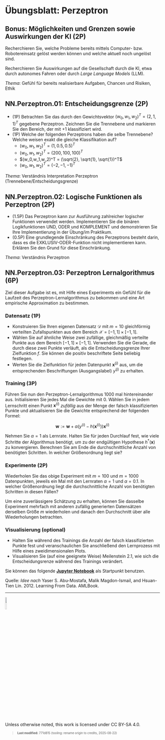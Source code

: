 # Übungsblatt: Perzeptron

## Bonus: Möglichkeiten und Grenzen sowie Auswirkungen der KI (2P)

Recherchieren Sie, welche Probleme bereits mittels Computer- bzw.
Robotereinsatz gelöst werden können und welche aktuell noch ungelöst
sind.

Recherchieren Sie Auswirkungen auf die Gesellschaft durch die KI, etwa
durch autonomes Fahren oder durch *Large Language Models* (LLM).

*Thema*: Gefühl für bereits realisierbare Aufgaben, Chancen und Risiken,
Ethik

## NN.Perzeptron.01: Entscheidungsgrenze (2P)

- (1P) Betrachten Sie das durch den Gewichtsvektor
  $`(w_0,w_1,w_2)^T = (2,1,1)^T`$ gegebene Perzeptron. Zeichnen Sie die
  Trennebene und markieren Sie den Bereich, der mit $`+1`$ klassifiziert
  wird.
- (1P) Welche der folgenden Perzeptrons haben die selbe Trennebene?
  Welche weisen exakt die gleiche Klassifikation auf?
  - $`(w_0,w_1,w_2)^T = (1, 0.5, 0.5)^T`$
  - $`(w_0,w_1,w_2)^T = (200, 100, 100)^T`$
  - $`(w_0,w_1,w_2)^T = (\sqrt{2}, \sqrt{1}, \sqrt{1})^T`$
  - $`(w_0,w_1,w_2)^T = (-2, -1, -1)^T`$

*Thema*: Verständnis Interpretation Perzeptron
(Trennebene/Entscheidungsgrenze)

## NN.Perzeptron.02: Logische Funktionen als Perzeptron (2P)

- (1.5P) Das Perzeptron kann zur Ausführung zahlreicher logischer
  Funktionen verwendet werden. Implementieren Sie die binären
  Logikfunktionen UND, ODER und KOMPLEMENT und demonstrieren Sie Ihre
  Implementierung in der Übung/im Praktikum.
- (0.5P) Eine grundlegende Einschränkung des Perzeptrons besteht darin,
  dass es die EXKLUSIV-ODER-Funktion nicht implementieren kann. Erklären
  Sie den Grund für diese Einschränkung.

*Thema*: Verständnis Perzeptron

## NN.Perzeptron.03: Perzeptron Lernalgorithmus (6P)

Ziel dieser Aufgabe ist es, mit Hilfe eines Experiments ein Gefühl für
die Laufzeit des Perzeptron-Lernalgorithmus zu bekommen und eine Art
empirische Approximation zu bestimmen.

### Datensatz (1P)

- Konstruieren Sie Ihren eigenen Datensatz $`\mathcal{D}`$ mit $`m=10`$
  gleichförmig verteilten Zufallspunkten aus dem Bereich
  $`\mathcal{X}=[-1, 1]\times[-1, 1]`$.
- Wählen Sie auf ähnliche Weise zwei zufällige, gleichmäßig verteilte
  Punkte aus dem Bereich $`[-1, 1]\times[-1, 1]`$. Verwenden Sie die
  Gerade, die durch diese zwei Punkte verläuft, als die
  Entscheidungsgrenze Ihrer Zielfunktion $`f`$. Sie können die positiv
  beschriftete Seite beliebig festlegen.
- Werten Sie die Zielfunktion für jeden Datenpunkt $`\mathbf{x}^{(j)}`$
  aus, um die entsprechenden Beschriftungen (Ausgangslabel) $`y^{(j)}`$
  zu erhalten.

### Training (3P)

Führen Sie nun den Perzeptron-Lernalgorithmus $`1000`$ mal
hintereinander aus. Initialisieren Sie jedes Mal die Gewichte mit $`0`$.
Wählen Sie in jedem Lernschritt einen Punkt $`\mathbf{x}^{(i)}`$
*zufällig* aus der Menge der falsch klassifizierten Punkte und
aktualisieren Sie die Gewichte entsprechend der folgenden Formel:
``` math
\mathbf{w}:=\mathbf{w}+\alpha ( y^{(i)} - h(\mathbf{x}^{(i)}) ) \mathbf{x}^{(i)}
```

Nehmen Sie $`\alpha=1`$ als Lernrate. Halten Sie für jeden Durchlauf
fest, wie viele Schritte der Algorithmus benötigt, um zu der endgültigen
Hypothese $`h^{*}(\mathbf{x})`$ zu konvergieren. Berechnen Sie am Ende
die durchschnittliche Anzahl von benötigten Schritten. In welcher
Größenordnung liegt sie?

### Experimente (2P)

Wiederholen Sie das obige Experiment mit $`m=100`$ und $`m=1000`$
Datenpunkten, jeweils ein Mal mit den Lernraten $`\alpha=1`$ und
$`\alpha=0.1`$. In welcher Größenordnung liegt die durchschnittliche
Anzahl von benötigten Schritten in diesen Fällen?

Um eine zuverlässigere Schätzung zu erhalten, können Sie dasselbe
Experiment mehrfach mit anderen zufällig generierten Datensätzen
derselben Größe $`m`$ wiederholen und danach den Durchschnitt über alle
Wiederholungen betrachten.

### Visualisierung (optional)

- Halten Sie während des Trainings die Anzahl der falsch klassifizierten
  Punkte fest und veranschaulichen Sie anschließend den Lernprozess mit
  Hilfe eines zweidimensionalen Plots.
- Visualisieren Sie (auf eine geeignete Weise) Meilenstein 2.1, wie sich
  die Entscheidungsrenze während des Trainings verändert.

Sie können das folgende [**Jupyter
Notebook**](https://github.com/Artificial-Intelligence-HSBI-TDU/KI-Vorlesung/blob/master/homework/files/perzeptron_lernalgorithmus_starter.ipynb)
als Startpunkt benutzen.

Quelle: *Idee nach* Yaser S. Abu-Mostafa, Malik Magdon-Ismail, and
Hsuan-Tien Lin. 2012. Learning From Data. AMLBook.

------------------------------------------------------------------------

<img src="https://licensebuttons.net/l/by-sa/4.0/88x31.png" width="10%">

Unless otherwise noted, this work is licensed under CC BY-SA 4.0.

<blockquote><p><sup><sub><strong>Last modified:</strong> 771d815 (tooling: rename origin to credits, 2025-08-22)<br></sub></sup></p></blockquote>
